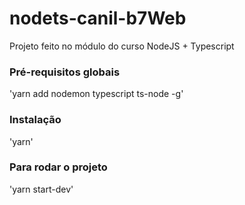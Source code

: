 # nodets-canil-b7Web
Projeto feito no módulo do curso NodeJS + Typescript

### Pré-requisitos globais
'yarn add nodemon typescript ts-node -g'

### Instalação
'yarn'

### Para rodar o projeto
'yarn start-dev'